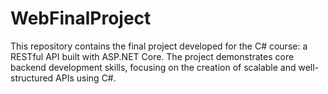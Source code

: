 # WebFinalProject
This repository contains the final project developed for the C# course: a RESTful API built with ASP.NET Core. The project demonstrates core backend development skills, focusing on the creation of scalable and well-structured APIs using C#.
